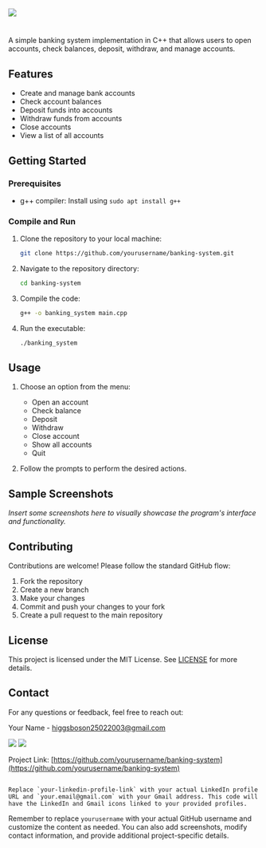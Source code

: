 # <p align="center">
# <img src="https://img.shields.io/badge/Banking-automater-red?colorA=%23ff0000&colorB=%23017e40&style=for-the-badge">
# </p>

A simple banking system implementation in C++ that allows users to open accounts, check balances, deposit, withdraw, and manage accounts.

## Features

- Create and manage bank accounts
- Check account balances
- Deposit funds into accounts
- Withdraw funds from accounts
- Close accounts
- View a list of all accounts

## Getting Started

### Prerequisites

- g++ compiler: Install using `sudo apt install g++`

### Compile and Run

1. Clone the repository to your local machine:

   ```bash
   git clone https://github.com/yourusername/banking-system.git
   ```

2. Navigate to the repository directory:

   ```bash
   cd banking-system
   ```

3. Compile the code:

   ```bash
   g++ -o banking_system main.cpp
   ```

4. Run the executable:

   ```bash
   ./banking_system
   ```

## Usage

1. Choose an option from the menu:
   - Open an account
   - Check balance
   - Deposit
   - Withdraw
   - Close account
   - Show all accounts
   - Quit

2. Follow the prompts to perform the desired actions.

## Sample Screenshots

_Insert some screenshots here to visually showcase the program's interface and functionality._

## Contributing

Contributions are welcome! Please follow the standard GitHub flow:

1. Fork the repository
2. Create a new branch
3. Make your changes
4. Commit and push your changes to your fork
5. Create a pull request to the main repository

## License

This project is licensed under the MIT License. See [LICENSE](LICENSE) for more details.

## Contact

For any questions or feedback, feel free to reach out:

Your Name - [higgsboson25022003@gmail.com](mailto:higgsboson25022003@gmail.com)

[<img src="https://img.icons8.com/color/48/000000/linkedin.png"/>](https://www.linkedin.com/in/your-linkedin-profile-link)
[<img src="https://img.icons8.com/color/48/000000/gmail-new.png"/>](mailto:your.email@gmail.com)

Project Link: [https://github.com/yourusername/banking-system](https://github.com/yourusername/banking-system)
```

Replace `your-linkedin-profile-link` with your actual LinkedIn profile URL and `your.email@gmail.com` with your Gmail address. This code will have the LinkedIn and Gmail icons linked to your provided profiles.
```

Remember to replace `yourusername` with your actual GitHub username and customize the content as needed. You can also add screenshots, modify contact information, and provide additional project-specific details.
